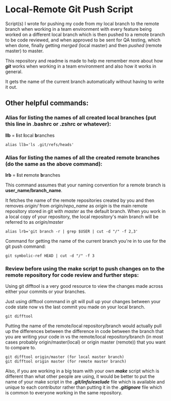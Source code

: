 # Local-Remote Git Push Script

Script(s) I wrote for pushing my code from my local branch to the remote branch when working in a team environment with every feature being worked on a different local branch which is then pushed to a remote branch to be code reviewed, and when approved to be sent for QA testing, which when done, finally getting _merged_ (local master) and then _pushed_ (remote master) to master.

This repository and readme is made to help me remember more about how **_git_** works when working in a team environment and also how it works in general.

It gets the name of the current branch automatically without having to write it out.

## Other helpful commands:

### Alias for listing the names of all created local branches (put this line in .bashrc or .zshrc or whatever):

**llb** = **l**ist **l**ocal **b**ranches
```
alias llb='ls .git/refs/heads'
```
### Alias for listing the names of all the created remote branches (do the same as the above command):

**lrb** = **l**ist **r**emote **b**ranches

This command assumes that your naming convention for a remote branch is **user_name/branch_name**.

It fetches the name of the remote repositories created by you and then removes _origin/_ from _origin/repo_name_ as _origin_ is the main remote repository stored in git with _master_ as the default branch. When you work in a local copy of your repository, the local repository's main branch will be referred to as _origin/master_
 ```
alias lrb='git branch -r | grep $USER | cut -d "/" -f 2,3'
```
Command for getting the name of the current branch you're in to use for the git push command:
```
git symbolic-ref HEAD | cut -d "/" -f 3
```

### Review before using the make script to push changes on to the remote repository for code review and further steps:

Using git difftool is a very good resource to view the changes made across either your commits or your branches.

Just using difftool command in git will pull up your changes between your code state now vs the last commit you made on your local branch.
```
git difftool
```
Putting the name of the remote/local repository/branch would actually pull up the differences between the difference in code between the branch that you are writing your code in vs the remote/local repository/branch (in most cases probably origin/master(local) or origin master (remote)) that you want to compare to.
```
git difftool origin/master (for local master branch)
git difftool origin master (for remote master branch)
```

Also, if you are working in a big team with your own **_make_** script which is different than what other people are using, it would be better to put the name of your make script in the **_.git/info/exclude_** file which is available and unique to each contributor rather than putting it in the **_.gitignore_** file which is common to everyone working in the same repository.
